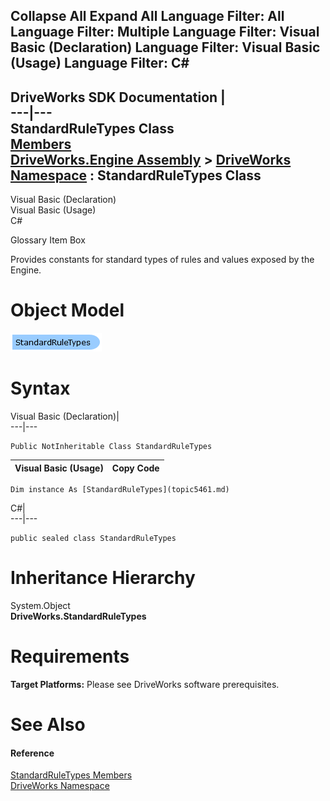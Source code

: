        

 Collapse All Expand All  Language Filter: All  Language Filter: Multiple  Language Filter: Visual Basic (Declaration) Language Filter: Visual Basic (Usage) Language Filter: C#  
---  
DriveWorks SDK Documentation  |   
---|---  
StandardRuleTypes Class   
[Members](topic5462.md)   
[DriveWorks.Engine Assembly](topic2156.md) > [DriveWorks Namespace](topic2159.md) : StandardRuleTypes Class  
---  
  
Visual Basic (Declaration)    
Visual Basic (Usage)    
C# 

Glossary Item Box

Provides constants for standard types of rules and values exposed by the Engine. 

# Object Model

![](dotnetdiagramimages/image275.png)

# Syntax

Visual Basic (Declaration)|   
---|---  
      
    
    Public NotInheritable Class StandardRuleTypes   
  
Visual Basic (Usage)| Copy Code  
---|---  
      
    
    Dim instance As [StandardRuleTypes](topic5461.md)  
  
C#|   
---|---  
      
    
    public sealed class StandardRuleTypes   
  
# Inheritance Hierarchy

System.Object  
**DriveWorks.StandardRuleTypes**  


# Requirements

**Target Platforms:** Please see DriveWorks software prerequisites.

# See Also

#### Reference

[StandardRuleTypes Members](topic5462.md)   
[DriveWorks Namespace](topic2159.md)



